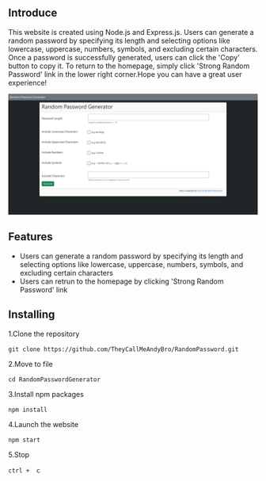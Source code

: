 ## Introduce

This website is created using Node.js and Express.js. Users can generate a random password by specifying its length and selecting options like lowercase, uppercase, numbers, symbols, and excluding certain characters. Once a password is successfully generated, users can click the 'Copy' button to copy it. To return to the homepage, simply click 'Strong Random Password' link in the lower right corner.Hope you can have a great user experience!



![gif](https://github.com/TheyCallMeAndyBro/RandomPassword/blob/main/Gif.gif)





## Features

- Users can generate a random password by specifying its length and selecting options like lowercase, uppercase, numbers, symbols, and excluding certain characters
- Users can retrun to the homepage by clicking 'Strong Random Password' link


## Installing

1.Clone the repository
```
git clone https://github.com/TheyCallMeAndyBro/RandomPassword.git
```

2.Move to file
```
cd RandomPasswordGenerator
```

3.Install npm packages
```
npm install
```

4.Launch the website
```
npm start
```

5.Stop
```
ctrl +　ｃ
```
